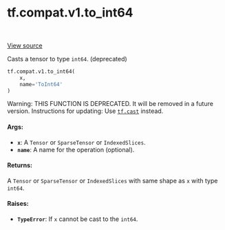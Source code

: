 <div itemscope itemtype="http://developers.google.com/ReferenceObject">
<meta itemprop="name" content="tf.compat.v1.to_int64" />
<meta itemprop="path" content="Stable" />
</div>

# tf.compat.v1.to_int64

<!-- Insert buttons and diff -->

<table class="tfo-notebook-buttons tfo-api" align="left">
</table>

<a target="_blank" href="/code/stable/tensorflow/python/ops/math_ops.py">View source</a>



Casts a tensor to type `int64`. (deprecated)

``` python
tf.compat.v1.to_int64(
    x,
    name='ToInt64'
)
```



<!-- Placeholder for "Used in" -->

Warning: THIS FUNCTION IS DEPRECATED. It will be removed in a future version.
Instructions for updating:
Use <a href="../../../tf/cast.md"><code>tf.cast</code></a> instead.

#### Args:


* <b>`x`</b>: A `Tensor` or `SparseTensor` or `IndexedSlices`.
* <b>`name`</b>: A name for the operation (optional).


#### Returns:

A `Tensor` or `SparseTensor` or `IndexedSlices` with same shape as `x` with
type `int64`.



#### Raises:


* <b>`TypeError`</b>: If `x` cannot be cast to the `int64`.

